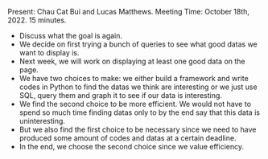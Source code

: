 Present: Chau Cat Bui and Lucas Matthews.
Meeting Time: October 18th, 2022. 15 minutes.

* Discuss what the goal is again.
* We decide on first trying a bunch of queries to see what good datas we want to display is.
* Next week, we will work on displaying at least one good data on the page.
* We have two choices to make: we either build a framework and write codes in Python to find the datas we think are interesting or we just use SQL, query them and graph it to see if our data is interesting.
* We find the second choice to be more efficient. We would not have to spend so much time finding datas only to by the end
say that this data is uninteresting. 
* But we also find the first choice to be necessary since we need to have produced some amount of codes and datas at a
certain deadline.
* In the end, we choose the second choice since we value efficiency.
